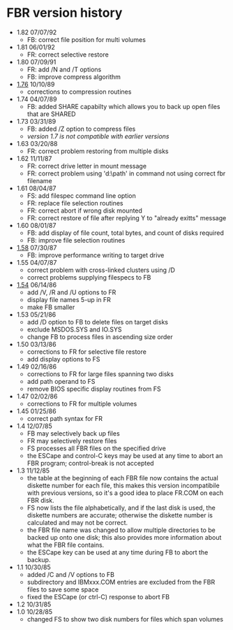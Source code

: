 # FBR version history

- 1.82 07/07/92
  - FB: correct file position for multi volumes
- 1.81 06/01/92
  - FR: correct selective restore
- 1.80 07/09/91
  - FR: add /N and /T options
  - FB: improve compress algorithm
- [1.76](1.76) 10/10/89
  - corrections to compression routines
- 1.74 04/07/89
  - FB: added SHARE capabilty which allows you to back up open files that are SHARED
- 1.73 03/31/89
  - FB: added /Z option to compress files
  - *version 1.7 is not compatible with earlier versions*
- 1.63 03/20/88
  - FR: correct problem restoring from multiple disks
- 1.62 11/11/87
  - FR: correct drive letter in mount message
  - FR: correct problem using 'd:\path' in command not using correct fbr filename
- 1.61 08/04/87
  - FS: add filespec command line option
  - FR: replace file selection routines
  - FR: correct abort if wrong disk mounted
  - FR: correct restore of file after replying Y to "already exitts" message
- 1.60 08/01/87
  - FB: add display of file count, total bytes, and count of disks required
  - FB: improve file selection routines
- [1.58](1.58) 07/30/87
  - FB: improve performance writing to target drive
- 1.55 04/07/87
  - correct problem with cross-linked clusters using /D
  - correct problems supplying filespecs to FB
- [1.54](1.54) 06/14/86
  - add /V, /R and /U options to FR
  - display file names 5-up in FR
  - make FB smaller
- 1.53 05/21/86
  - add /D option to FB to delete files on target disks
  - exclude MSDOS.SYS and IO.SYS
  - change FB to process files in ascending size order
- 1.50 03/13/86
  - corrections to FR for selective file restore
  - add display options to FS
- 1.49 02/16/86
  - corrections to FR for large files spanning two disks
  - add path operand to FS
  - remove BIOS specific display routines from FS
- 1.47 02/02/86
  - corrections to FR for multiple volumes
- 1.45 01/25/86
  - correct path syntax for FR
- 1.4 12/07/85
  - FB may selectively back up files
  - FR may selectively restore files
  - FS processes all FBR files on the specified drive
  - the ESCape and control-C keys may be used at any time to abort an FBR program; control-break is not accepted
- 1.3 11/12/85
  - the table at the beginning of each FBR file now contains the actual diskette number for each file, this makes this version incompatibile with previous versions, so it's a good idea to place FR.COM on each FBR disk.
  - FS now lists the file alphabetically, and if the last disk is used, the diskette numbers are accurate; otherwise the diskette number is calculated and may not be correct.
  - the FBR file name was changed to allow multiple directories to be backed up onto one disk; this also provides more information about what the FBR file contains.
  - the ESCape key can be used at any time during FB to abort the backup.
- 1.1 10/30/85
  - added /C and /V options to FB
  - subdirectory and IBMxxx.COM entries are excluded from the FBR files to save some space
  - fixed the ESCape (or ctrl-C) response to abort FB
- 1.2 10/31/85
- 1.0 10/28/85
  - changed FS to show two disk numbers for files which span volumes
